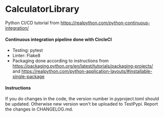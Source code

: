 # CalculatorLibrary
Python CI/CD tutorial from https://realpython.com/python-continuous-integration/

#### Continuous integration pipeline done with CircleCI
* Testing: pytest
* Linter: Flake8
* Packaging done according to instructions from https://packaging.python.org/en/latest/tutorials/packaging-projects/ and https://realpython.com/python-application-layouts/#installable-single-package

#### Instructions
If you do changes in the code, the version number in pyproject.toml should be updated. Otherwise new version won't be uploaded to TestPypi. Report the changes in CHANGELOG.md. 
